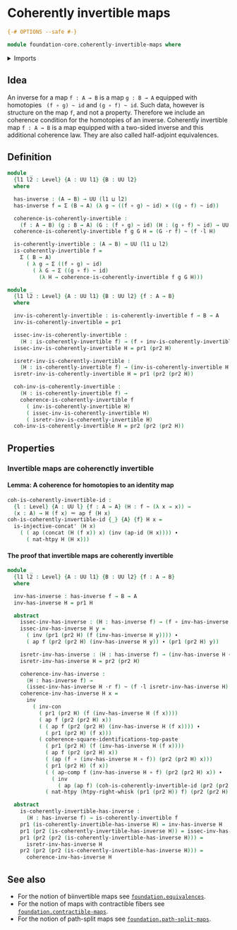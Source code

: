 # Coherently invertible maps

```agda
{-# OPTIONS --safe #-}

module foundation-core.coherently-invertible-maps where
```

<details><summary>Imports</summary>

```agda
open import foundation.commuting-squares-of-identifications

open import foundation-core.cartesian-product-types
open import foundation-core.dependent-pair-types
open import foundation-core.functions
open import foundation-core.homotopies
open import foundation-core.identity-types
open import foundation-core.universe-levels
```

</details>

## Idea

An inverse for a map `f : A → B` is a map `g : B → A` equipped with homotopies
` (f ∘ g) ~ id` and `(g ∘ f) ~ id`. Such data, however is structure on the map
`f`, and not a property. Therefore we include an coherence condition for the
homotopies of an inverse. Coherently invertible map `f : A → B` is a map
equipped with a two-sided inverse and this additional coherence law. They are
also called half-adjoint equivalences.

## Definition

```agda
module _
  {l1 l2 : Level} {A : UU l1} {B : UU l2}
  where

  has-inverse : (A → B) → UU (l1 ⊔ l2)
  has-inverse f = Σ (B → A) (λ g → ((f ∘ g) ~ id) × ((g ∘ f) ~ id))

  coherence-is-coherently-invertible :
    (f : A → B) (g : B → A) (G : (f ∘ g) ~ id) (H : (g ∘ f) ~ id) → UU (l1 ⊔ l2)
  coherence-is-coherently-invertible f g G H = (G ·r f) ~ (f ·l H)

  is-coherently-invertible : (A → B) → UU (l1 ⊔ l2)
  is-coherently-invertible f =
    Σ ( B → A)
      ( λ g → Σ ((f ∘ g) ~ id)
        ( λ G → Σ ((g ∘ f) ~ id)
          (λ H → coherence-is-coherently-invertible f g G H)))

module _
  {l1 l2 : Level} {A : UU l1} {B : UU l2} {f : A → B}
  where

  inv-is-coherently-invertible : is-coherently-invertible f → B → A
  inv-is-coherently-invertible = pr1

  issec-inv-is-coherently-invertible :
    (H : is-coherently-invertible f) → (f ∘ inv-is-coherently-invertible H) ~ id
  issec-inv-is-coherently-invertible H = pr1 (pr2 H)

  isretr-inv-is-coherently-invertible :
    (H : is-coherently-invertible f) → (inv-is-coherently-invertible H ∘ f) ~ id
  isretr-inv-is-coherently-invertible H = pr1 (pr2 (pr2 H))

  coh-inv-is-coherently-invertible :
    (H : is-coherently-invertible f) →
    coherence-is-coherently-invertible f
      ( inv-is-coherently-invertible H)
      ( issec-inv-is-coherently-invertible H)
      ( isretr-inv-is-coherently-invertible H)
  coh-inv-is-coherently-invertible H = pr2 (pr2 (pr2 H))
```

## Properties

### Invertible maps are coherenctly invertible

#### Lemma: A coherence for homotopies to an identity map

```agda
coh-is-coherently-invertible-id :
  {l : Level} {A : UU l} {f : A → A} (H : f ~ (λ x → x)) →
  (x : A) → H (f x) ＝ ap f (H x)
coh-is-coherently-invertible-id {_} {A} {f} H x =
  is-injective-concat' (H x)
    ( ( ap (concat (H (f x)) x) (inv (ap-id (H x)))) ∙
      ( nat-htpy H (H x)))
```

#### The proof that invertible maps are coherently invertible

```agda
module _
  {l1 l2 : Level} {A : UU l1} {B : UU l2} {f : A → B}
  where

  inv-has-inverse : has-inverse f → B → A
  inv-has-inverse H = pr1 H

  abstract
    issec-inv-has-inverse : (H : has-inverse f) → (f ∘ inv-has-inverse H) ~ id
    issec-inv-has-inverse H y =
      ( inv (pr1 (pr2 H) (f (inv-has-inverse H y)))) ∙
      ( ap f (pr2 (pr2 H) (inv-has-inverse H y)) ∙ (pr1 (pr2 H) y))

    isretr-inv-has-inverse : (H : has-inverse f) → (inv-has-inverse H ∘ f) ~ id
    isretr-inv-has-inverse H = pr2 (pr2 H)

    coherence-inv-has-inverse :
      (H : has-inverse f) →
      (issec-inv-has-inverse H ·r f) ~ (f ·l isretr-inv-has-inverse H)
    coherence-inv-has-inverse H x =
      inv
        ( inv-con
          ( pr1 (pr2 H) (f (inv-has-inverse H (f x))))
          ( ap f (pr2 (pr2 H) x))
          ( ( ap f (pr2 (pr2 H) (inv-has-inverse H (f x)))) ∙
            ( pr1 (pr2 H) (f x)))
          ( coherence-square-identifications-top-paste
            ( pr1 (pr2 H) (f (inv-has-inverse H (f x))))
            ( ap f (pr2 (pr2 H) x))
            ( (ap (f ∘ (inv-has-inverse H ∘ f)) (pr2 (pr2 H) x)))
            ( pr1 (pr2 H) (f x))
            ( ( ap-comp f (inv-has-inverse H ∘ f) (pr2 (pr2 H) x)) ∙
              ( inv
                ( ap (ap f) (coh-is-coherently-invertible-id (pr2 (pr2 H)) x))))
            ( nat-htpy (htpy-right-whisk (pr1 (pr2 H)) f) (pr2 (pr2 H) x))))

  abstract
    is-coherently-invertible-has-inverse :
      (H : has-inverse f) → is-coherently-invertible f
    pr1 (is-coherently-invertible-has-inverse H) = inv-has-inverse H
    pr1 (pr2 (is-coherently-invertible-has-inverse H)) = issec-inv-has-inverse H
    pr1 (pr2 (pr2 (is-coherently-invertible-has-inverse H))) =
      isretr-inv-has-inverse H
    pr2 (pr2 (pr2 (is-coherently-invertible-has-inverse H))) =
      coherence-inv-has-inverse H
```

## See also

- For the notion of biinvertible maps see
  [`foundation.equivalences`](foundation.equivalences.md).
- For the notion of maps with contractible fibers see
  [`foundation.contractible-maps`](foundation.contractible-maps.md).
- For the notion of path-split maps see
  [`foundation.path-split-maps`](foundation.path-split-maps.md).
